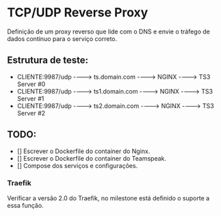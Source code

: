 # TCP/UDP Reverse Proxy
Definição de um proxy reverso que lide com o DNS e envie o tráfego de dados continuo para o serviço correto.

## Estrutura de teste:
* CLIENTE:9987/udp ----> ts.domain.com  ----> NGINX ----> TS3 Server #0
* CLIENTE:9987/udp ----> ts1.domain.com ----> NGINX ----> TS3 Server #1
* CLIENTE:9987/udp ----> ts2.domain.com ----> NGINX ----> TS3 Server #2

## TODO:
 - [] Escrever o Dockerfile do container do Nginx.
 - [] Escrever o Dockerfile do container do Teamspeak.
 - [] Compose dos serviços e configurações.

### Traefik
Verificar a versão 2.0 do Traefik, no milestone está definido o suporte a essa função. 
